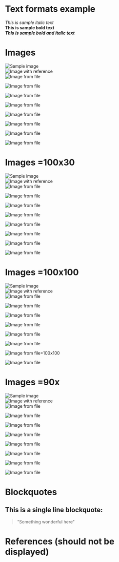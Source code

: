 # Text formats example

_This is sample italic text_  
**This is sample bold text**  
**_This is sample bold and italic text_**  

# Images 

![Sample image](https://i.kinja-img.com/gawker-media/image/upload/s--GgpOUVnh--/c_scale,f_auto,fl_progressive,q_80,w_800/riufs7rtpk6okzrqiqmy.jpg)  
![Image with reference][reference-3]  
![Image from file](mars.jpg)

![Image from file](mars.jpg)     

![Image from file](Capture.PNG)   

![Image from file](download.jfif)       

![Image from file](jpeg-home.jpg)     

![Image from file](NewTux.svg)       

![Image from file](train-5286580_1920.webp)        

![Image from file](free-gif-maker-apps-for-iphone-and-android-3486328-5419dd7227e145d39ef6566d52238835.gif)                    

# Images =100x30

![Sample image](https://i.kinja-img.com/gawker-media/image/upload/s--GgpOUVnh--/c_scale,f_auto,fl_progressive,q_80,w_800/riufs7rtpk6okzrqiqmy.jpg)  
![Image with reference][reference-3]  
![Image from file](mars.jpg)

![Image from file](mars.jpg=100x30)     

![Image from file](Capture.PNG=100x30)   

![Image from file](download.jfif=100x30)       

![Image from file](jpeg-home.jpg=100x30)     

![Image from file](NewTux.svg=100x30)       

![Image from file](train-5286580_1920.webp=100x30)        

![Image from file](free-gif-maker-apps-for-iphone-and-android-3486328-5419dd7227e145d39ef6566d52238835.gif=100x30) 

# Images =100x100

![Sample image](https://i.kinja-img.com/gawker-media/image/upload/s--GgpOUVnh--/c_scale,f_auto,fl_progressive,q_80,w_800/riufs7rtpk6okzrqiqmy.jpg)  
![Image with reference][reference-3]  
![Image from file](mars.jpg)

![Image from file](mars.jpg=100x100)     

![Image from file](Capture.PNG=100x100=100x100)   

![Image from file](download.jfif=100x100)       

![Image from file](jpeg-home.jpg=100x100)     

![Image from file](NewTux.svg=100x100)       

![Image from file](train-5286580_1920.webp)=100x100        

![Image from file](free-gif-maker-apps-for-iphone-and-android-3486328-5419dd7227e145d39ef6566d52238835.gif=100x100)                    

# Images =90x

![Sample image](https://i.kinja-img.com/gawker-media/image/upload/s--GgpOUVnh--/c_scale,f_auto,fl_progressive,q_80,w_800/riufs7rtpk6okzrqiqmy.jpg)  
![Image with reference][reference-3]  
![Image from file](mars.jpg)

![Image from file](mars.jpg=90x)     

![Image from file](Capture.PNG=100x100=90x)   

![Image from file](download.jfif=90x)       

![Image from file](jpeg-home.jp=90x)     

![Image from file](NewTux.svg=90x)       

![Image from file](train-5286580_1920.webp=90x)       

![Image from file](free-gif-maker-apps-for-iphone-and-android-3486328-5419dd7227e145d39ef6566d52238835.gif=90x)  


# Blockquotes

## This is a single line blockquote:
> "Something wonderful here"  

# References (should not be displayed)

[reference-1]: www.google.com
[reference-2]: www.youtube.com
[reference-3]: https://st.motortrend.com/uploads/sites/10/2015/09/2016-Lamborghini-Aventador-LP-750-4-Superveloce-front-three-quarter-in-motion-026.jpg?interpolation=lanczos-none&fit=around|392:261
